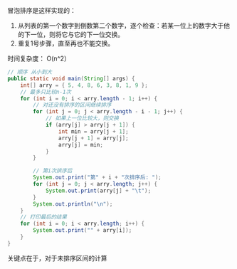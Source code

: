 冒泡排序是这样实现的：   

1. 从列表的第一个数字到倒数第二个数字，逐个检查：若某一位上的数字大于他的下一位，则将它与它的下一位交换。
2. 重复1号步骤，直至再也不能交换。

时间复杂度： O(n^2）

```java
// 顺序 从小到大
public static void main(String[] args) {
	int[] arry = { 5, 4, 8, 6, 3, 8, 1, 9 };
	// 最多只比较n-1次
	for (int i = 0; i < arry.length - 1; i++) {
		// 对还没有排序的区间继续排序
		for (int j = 0; j < arry.length - i - 1; j++) {
			// 如果上一位比较大，则交换
			if (arry[j] > arry[j + 1]) {
				int min = arry[j + 1];
				arry[j + 1] = arry[j];
				arry[j] = min;
			}
		}

		// 第i次排序后
		System.out.print("第" + i + "次排序后: ");
		for (int j = 0; j < arry.length; j++) {
			System.out.print(arry[j] + "\t");
		}
		System.out.println("\n");
	}
	// 打印最后的结果
	for (int i = 0; i < arry.length; i++) {
		System.out.print("" + arry[i]);
	}
}
```    

关键点在于，对于未排序区间的计算
